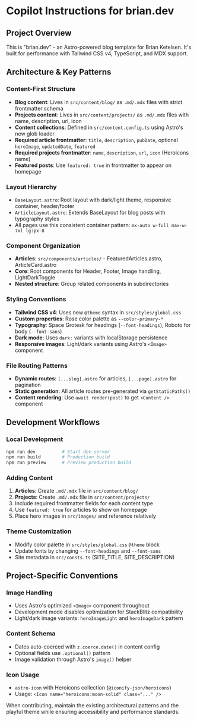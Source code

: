 # Copilot Instructions for brian.dev 

## Project Overview
This is "brian.dev" - an Astro-powered blog template for Brian Ketelsen. It's built for performance with Tailwind CSS v4, TypeScript, and MDX support.

## Architecture & Key Patterns

### Content-First Structure
- **Blog content**: Lives in `src/content/blog/` as `.md/.mdx` files with strict frontmatter schema
- **Projects content**: Lives in `src/content/projects/` as `.md/.mdx` files with name, description, url, icon
- **Content collections**: Defined in `src/content.config.ts` using Astro's new glob loader
- **Required article frontmatter**: `title`, `description`, `pubDate`, optional `heroImage`, `updatedDate`, `featured`
- **Required projects frontmatter**: `name`, `description`, `url`, `icon` (Heroicons name)
- **Featured posts**: Use `featured: true` in frontmatter to appear on homepage

### Layout Hierarchy
- `BaseLayout.astro`: Root layout with dark/light theme, responsive container, header/footer
- `ArticleLayout.astro`: Extends BaseLayout for blog posts with typography styles
- All pages use this consistent container pattern: `mx-auto w-full max-w-7xl lg:px-8`

### Component Organization
- **Articles**: `src/components/articles/` - FeaturedArticles.astro, ArticleCard.astro
- **Core**: Root components for Header, Footer, Image handling, LightDarkToggle
- **Nested structure**: Group related components in subdirectories

### Styling Conventions
- **Tailwind CSS v4**: Uses new `@theme` syntax in `src/styles/global.css`
- **Custom properties**: Rose color palette as `--color-primary-*` 
- **Typography**: Space Grotesk for headings (`--font-headings`), Roboto for body (`--font-sans`)
- **Dark mode**: Uses `dark:` variants with localStorage persistence
- **Responsive images**: Light/dark variants using Astro's `<Image>` component

### File Routing Patterns
- **Dynamic routes**: `[...slug].astro` for articles, `[...page].astro` for pagination
- **Static generation**: All article routes pre-generated via `getStaticPaths()`
- **Content rendering**: Use `await render(post)` to get `<Content />` component

## Development Workflows

### Local Development
```bash
npm run dev          # Start dev server
npm run build        # Production build
npm run preview      # Preview production build
```

### Adding Content
1. **Articles**: Create `.md/.mdx` file in `src/content/blog/`
2. **Projects**: Create `.md/.mdx` file in `src/content/projects/`
3. Include required frontmatter fields for each content type
4. Use `featured: true` for articles to show on homepage
5. Place hero images in `src/images/` and reference relatively

### Theme Customization
- Modify color palette in `src/styles/global.css` `@theme` block
- Update fonts by changing `--font-headings` and `--font-sans` 
- Site metadata in `src/consts.ts` (SITE_TITLE, SITE_DESCRIPTION)

## Project-Specific Conventions

### Image Handling
- Uses Astro's optimized `<Image>` component throughout
- Development mode disables optimization for StackBlitz compatibility
- Light/dark image variants: `heroImageLight` and `heroImageDark` pattern

### Content Schema
- Dates auto-coerced with `z.coerce.date()` in content config
- Optional fields use `.optional()` pattern
- Image validation through Astro's `image()` helper

### Icon Usage
- `astro-icon` with Heroicons collection (`@iconify-json/heroicons`)
- Usage: `<Icon name="heroicons:moon-solid" class="..." />`



When contributing, maintain the existing architectural patterns and the playful theme while ensuring accessibility and performance standards.

